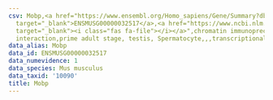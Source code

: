 ```yaml
---
csv: Mobp,<a href="https://www.ensembl.org/Homo_sapiens/Gene/Summary?db=core;g=ENSMUSG00000032517"
  target="_blank">ENSMUSG00000032517</a>,<a href="https://www.ncbi.nlm.nih.gov/pubmed/25450459"
  target="_blank"><i class="fas fa-file"></i></a>",chromatin immunoprecipitation assay,direct
  interaction,prime adult stage, testis, Spermatocyte,,,transcriptional regulation,
data_alias: Mobp
data_id: ENSMUSG00000032517
data_numevidence: 1
data_species: Mus musculus
data_taxid: '10090'
title: Mobp
---
```

